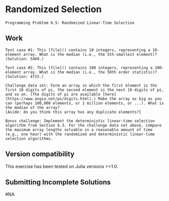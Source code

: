 # Randomized Selection
    
    Programming Problem 6.5: Randomized Linear-Time Selection
    
## Work

    Test case #1: This [file]() contains 10 integers, representing a 10-element array. What is the median (i.e., the 5th-smallest element)? (Solution: 5469.)
    
    Test case #2: This [file]() contains 100 integers, representing a 100-element array. What is the median (i.e., the 50th order statistic)? (Solution: 4715.)
    
    Challenge data set: Form an array in which the first element is the first 10 digits of pi, the second element is the next 10 digits of pi, and so on. (The digits of pi are available [here](https://www.angio.net/pi/digits.html).) Make the array as big as you can (perhaps 100,000 elements, or 1 million elements, or ...). What is the median of the array?
    [Aside: do you think this array has any duplicate elements?]
    
    Bonus challenge: Implement the deterministic linear-time selection algorithm from Section 6.3. For the challenge data set above, compare the maximum array lengths solvable in a reasonable amount of time (e.g., one hour) with the randomized and deterministic linear-time selection algorithms. 

## Version compatibility
This exercise has been tested on Julia versions >=1.0.

## Submitting Incomplete Solutions
#NA
